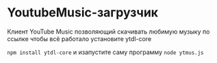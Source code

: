 # YoutubeMusic-загрузчик
Клиент YouTube Music позволяющий скачивать любимую музыку по ссылке
чтобы всё работало установите ytdl-core

`npm install ytdl-core`
и изапустите саму программу 
`node ytmus.js`
